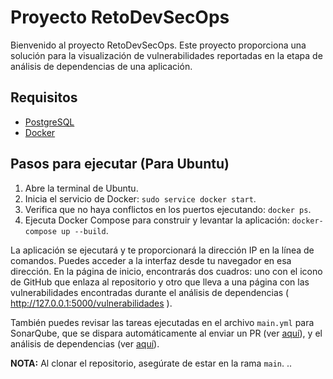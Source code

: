 # Proyecto RetoDevSecOps

Bienvenido al proyecto RetoDevSecOps. Este proyecto proporciona una solución para la visualización de vulnerabilidades reportadas en la etapa de análisis de dependencias de una aplicación.

## Requisitos

- [PostgreSQL](https://www.postgresql.org/download/)
- [Docker](https://www.docker.com/get-started)

## Pasos para ejecutar (Para Ubuntu)

1. Abre la terminal de Ubuntu.
2. Inicia el servicio de Docker: `sudo service docker start`.
3. Verifica que no haya conflictos en los puertos ejecutando: `docker ps`.
4. Ejecuta Docker Compose para construir y levantar la aplicación: `docker-compose up --build`.

La aplicación se ejecutará y te proporcionará la dirección IP en la línea de comandos. Puedes acceder a la interfaz desde tu navegador en esa dirección. En la página de inicio, encontrarás dos cuadros: uno con el icono de GitHub que enlaza al repositorio y otro que lleva a una página con las vulnerabilidades encontradas durante el análisis de dependencias ( http://127.0.0.1:5000/vulnerabilidades ).

También puedes revisar las tareas ejecutadas en el archivo `main.yml` para SonarQube, que se dispara automáticamente al enviar un PR (ver [aquí](https://github.com/sebastianyacup/RetoDevSecOps/actions/workflows/main.yml)), y el análisis de dependencias (ver [aquí](https://github.com/sebastianyacup/RetoDevSecOps/actions/workflows/analisis-dependencias.yml)).

**NOTA:** Al clonar el repositorio, asegúrate de estar en la rama `main`. ..
